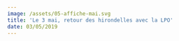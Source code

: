 ```yaml
---
image: /assets/05-affiche-mai.svg
title: 'Le 3 mai, retour des hirondelles avec la LPO'
date: 03/05/2019
---
```


